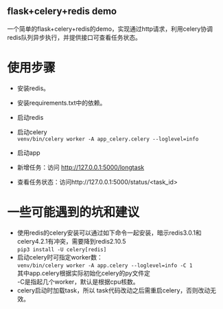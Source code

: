 ## flask+celery+redis demo

一个简单的flask+celery+redis的demo，实现通过http请求，利用celery协调redis队列异步执行，并提供接口可查看任务状态。

# 使用步骤
 - 安装redis。
 - 安装requirements.txt中的依赖。
 - 启动redis
 - 启动celery  
 ```venv/bin/celery worker -A app_celery.celery --loglevel=info```

- 启动app
- 新增任务：访问  http://127.0.0.1:5000/longtask
- 查看任务状态：访问http://127.0.0.1:5000/status/<task_id>

# 一些可能遇到的坑和建议
- 使用redis的celery安装可以通过如下命令一起安装，暗示redis3.0.1和celery4.2.1有冲突，需要降到redis2.10.5  
```pip3 install -U celery[redis]```    
- 启动celery时可指定worker数：  
```venv/bin/celery worker -A app.celery --loglevel=info -C 1```  
其中app.celery根据实际初始化celery的py文件定  
-C是指起几个worker，默认是根据cpu核数。
- celery启动时加载task，所以 task代码改动之后需重启celery，否则改动无效。